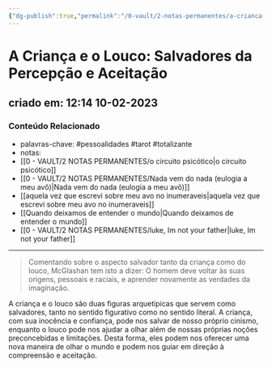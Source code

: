 ```yaml
---
{"dg-publish":true,"permalink":"/0-vault/2-notas-permanentes/a-crianca-e-o-louco-salvadores-da-percepcao-e-aceitacao/","tags":["permanente","pessoalidades","tarot","totalizante"],"dgHomeLink":true,"dgShowLocalGraph":true,"dgShowFileTree":true,"dgEnableSearch":true}
---
```


# A Criança e o Louco: Salvadores da Percepção e Aceitação

## criado em: 12:14 10-02-2023

### Conteúdo Relacionado

- palavras-chave: #pessoalidades #tarot #totalizante 
- notas: 
- [[0 - VAULT/2 NOTAS PERMANENTES/o circuito psicótico\|o circuito psicótico]]
- [[0 - VAULT/2 NOTAS PERMANENTES/Nada vem do nada (eulogia a meu avô)\|Nada vem do nada (eulogia a meu avô)]]
- [[aquela vez que escrevi sobre meu avo no inumeraveis\|aquela vez que escrevi sobre meu avo no inumeraveis]]
- [[Quando deixamos de entender o mundo\|Quando deixamos de entender o mundo]]
- [[0 - VAULT/2 NOTAS PERMANENTES/luke, Im not your father\|luke, Im not your father]]



---

>Comentando sobre o aspecto salvador tanto da criança como do louco, McGlashan tem isto a dizer: O homem deve voltar às suas origens, pessoais e raciais, e aprender novamente as verdades da imaginação. 

A criança e o louco são duas figuras arquetípicas que servem como salvadores, tanto no sentido figurativo como no sentido literal. A criança, com sua inocência e confiança, pode nos salvar de nosso próprio cinismo, enquanto o louco pode nos ajudar a olhar além de nossas próprias noções preconcebidas e limitações. Desta forma, eles podem nos oferecer uma nova maneira de olhar o mundo e podem nos guiar em direção à compreensão e aceitação.